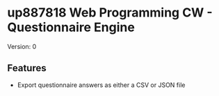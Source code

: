 # up887818 Web Programming CW - Questionnaire Engine
Version: 0

## Features
- Export questionnaire answers as either a CSV or JSON file
